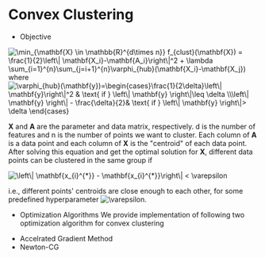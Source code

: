 # Convex Clustering
* Objective
<img src="https://latex.codecogs.com/svg.image?\min_{\mathbf{X}&space;\in&space;\mathbb{R}^{d\times&space;n}}&space;f_{clust}(\mathbf{X})&space;=&space;\frac{1}{2}\left\|&space;\mathbf{X_i}-\mathbf{A_i}\right\|^2&space;&plus;&space;\lambda&space;\sum_{i=1}^{n}\sum_{j=i&plus;1}^{n}\varphi_{hub}(\mathbf{X_i}-\mathbf{X_j})" title="\min_{\mathbf{X} \in \mathbb{R}^{d\times n}} f_{clust}(\mathbf{X}) = \frac{1}{2}\left\| \mathbf{X_i}-\mathbf{A_i}\right\|^2 + \lambda \sum_{i=1}^{n}\sum_{j=i+1}^{n}\varphi_{hub}(\mathbf{X_i}-\mathbf{X_j})" />
where
<img src="https://latex.codecogs.com/svg.image?\varphi_{hub}(\mathbf{y})=\begin{cases}\frac{1}{2\delta}\left\|&space;\mathbf{y}\right\|^2&space;&&space;\text{&space;if&space;}&space;\left\|&space;\mathbf{y}&space;\right\|\leq&space;\delta&space;\\\left\|&space;\mathbf{y}&space;\right\|&space;-&space;\frac{\delta}{2}&&space;\text{&space;if&space;}&space;\left\|&space;\mathbf{y}&space;\right\|>&space;\delta&space;\end{cases}&space;" title="\varphi_{hub}(\mathbf{y})=\begin{cases}\frac{1}{2\delta}\left\| \mathbf{y}\right\|^2 & \text{ if } \left\| \mathbf{y} \right\|\leq \delta \\\left\| \mathbf{y} \right\| - \frac{\delta}{2}& \text{ if } \left\| \mathbf{y} \right\|> \delta \end{cases} " />

**X** and **A** are the parameter and data matrix, respectively. d is the number of features and n is the number of points we want to cluster. Each column of **A** is a data point and each column of **X** is the "centroid" of each data point. After solving this equation and get the optimal solution for **X**, different data points can be clustered in the same group if 

<img src="https://latex.codecogs.com/svg.image?\left\|&space;\mathbf{x_{i}^{*}}&space;-&space;\mathbf{x_{i}^{*}}\right\|&space;<&space;\varepsilon&space;" title="\left\| \mathbf{x_{i}^{*}} - \mathbf{x_{i}^{*}}\right\| < \varepsilon " />

i.e., different points' centroids are close enough to each other, for some predefined hyperparameter <img src="https://latex.codecogs.com/svg.image?\varepsilon&space;" title="\varepsilon " />.

* Optimization Algorithms
We provide implementation of following two optimization algorithm for convex clustering
- Accelrated Gradient Method
- Newton-CG
